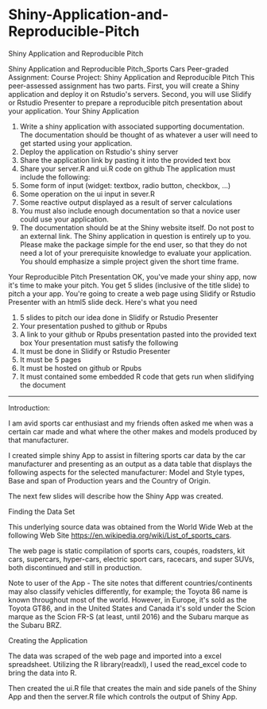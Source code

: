 # Shiny-Application-and-Reproducible-Pitch
Shiny Application and Reproducible Pitch

Shiny Application and Reproducible Pitch_Sports Cars
Peer-graded Assignment: Course Project: Shiny Application and Reproducible Pitch
This peer-assessed assignment has two parts. First, you will create a Shiny application and deploy it on Rstudio's servers. Second, you will use Slidify or Rstudio Presenter to prepare a reproducible pitch presentation about your application.
Your Shiny Application
1.	Write a shiny application with associated supporting documentation. The documentation should be thought of as whatever a user will need to get started using your application.
2.	Deploy the application on Rstudio's shiny server
3.	Share the application link by pasting it into the provided text box
4.	Share your server.R and ui.R code on github
The application must include the following:
1.	Some form of input (widget: textbox, radio button, checkbox, ...)
2.	Some operation on the ui input in sever.R
3.	Some reactive output displayed as a result of server calculations
4.	You must also include enough documentation so that a novice user could use your application.
5.	The documentation should be at the Shiny website itself. Do not post to an external link.
The Shiny application in question is entirely up to you. Please make the package simple for the end user, so that they do not need a lot of your prerequisite knowledge to evaluate your application. You should emphasize a simple project given the short time frame.


Your Reproducible Pitch Presentation
OK, you've made your shiny app, now it's time to make your pitch. You get 5 slides (inclusive of the title slide) to pitch a your app. You're going to create a web page using Slidify or Rstudio Presenter with an html5 slide deck.
Here's what you need
1.	5 slides to pitch our idea done in Slidify or Rstudio Presenter
2.	Your presentation pushed to github or Rpubs
3.	A link to your github or Rpubs presentation pasted into the provided text box
Your presentation must satisfy the following
1.	It must be done in Slidify or Rstudio Presenter
2.	It must be 5 pages
3.	It must be hosted on github or Rpubs
4.	It must contained some embedded R code that gets run when slidifying the document


---------------------------------------------------------------------------------------------------------------------
Introduction: 

I am avid sports car enthusiast and my friends often asked me when was a certain car made and what where the other makes and models produced by that manufacturer. 

I created simple shiny App to assist in filtering sports car data by the car manufacturer and presenting as an output as a data table that displays the following aspects for the selected manufacturer: Model and Style types, Base and span of Production years and the Country of Origin.
 
The next few slides will describe how the Shiny App was created.


Finding the Data Set

This underlying source data was obtained from the World Wide Web at the following Web Site https://en.wikipedia.org/wiki/List_of_sports_cars.   

The web page is static compilation of sports cars, coupés, roadsters, kit cars, supercars, hyper-cars, electric sport cars, racecars, and super SUVs, both discontinued and still in production. 

Note to user of the App - The site notes that different countries/continents may also classify vehicles differently, for example; the Toyota 86 name is known throughout most of the world. However, in Europe, it's sold as the Toyota GT86, and in the United States and Canada it's sold under the Scion marque as the Scion FR-S (at least, until 2016) and the Subaru marque as the Subaru BRZ. 


Creating the Application

The data was scraped of the web page and imported into a excel spreadsheet. Utilizing the R library(readxl), I used the read_excel code to bring the data into R.

Then created the ui.R file that creates the main and side panels of the Shiny App and then the server.R file which controls the output of Shiny App. 

